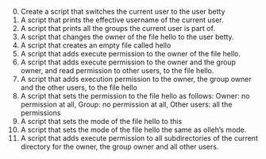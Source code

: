 0. Create a script that switches the current user to the user betty
1. A script that prints the effective username of the current user.
2. A script that prints all the groups the current user is part of.
3. A script that changes the owner of the file hello to the user betty.
4. A script that creates an empty file called hello
5. A script that adds execute permission to the owner of the file hello.
6. A script that adds execute permission to the owner and the group owner, and read permission to other users, to the file hello.
7. A script that adds execution permission to the owner, the group owner and the other users, to the file hello
8. A script that sets the permission to the file hello as follows: Owner: no permission at all, Group: no permission at all, Other users: all the permissions
9. A script that sets the mode of the file hello to this
10. A script that sets the mode of the file hello the same as olleh’s mode.
11. A script that adds execute permission to all subdirectories of the current directory for the owner, the group owner and all other users.
